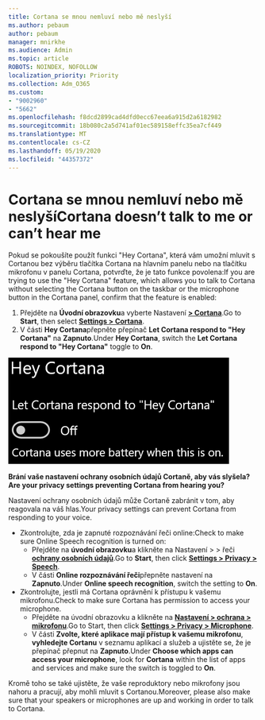 ```yaml
---
title: Cortana se mnou nemluví nebo mě neslyší
ms.author: pebaum
author: pebaum
manager: mnirkhe
ms.audience: Admin
ms.topic: article
ROBOTS: NOINDEX, NOFOLLOW
localization_priority: Priority
ms.collection: Adm_O365
ms.custom:
- "9002960"
- "5662"
ms.openlocfilehash: f8dcd2899cad4dfd0ecc67eea6a915d2a6182982
ms.sourcegitcommit: 18b080c2a5d741af01ec589158effc35ea7cf449
ms.translationtype: MT
ms.contentlocale: cs-CZ
ms.lasthandoff: 05/19/2020
ms.locfileid: "44357372"
---
```

# <a name="cortana-doesnt-talk-to-me-or-cant-hear-me"></a><span data-ttu-id="2fea0-102">Cortana se mnou nemluví nebo mě neslyší</span><span class="sxs-lookup"><span data-stu-id="2fea0-102">Cortana doesn’t talk to me or can’t hear me</span></span>

<span data-ttu-id="2fea0-103">Pokud se pokoušíte použít funkci "Hey Cortana", která vám umožní mluvit s Cortanou bez výběru tlačítka Cortana na hlavním panelu nebo na tlačítku mikrofonu v panelu Cortana, potvrďte, že je tato funkce povolena:</span><span class="sxs-lookup"><span data-stu-id="2fea0-103">If you are trying to use the "Hey Cortana" feature, which allows you to talk to Cortana without selecting the Cortana button on the taskbar or the microphone button in the Cortana panel, confirm that the feature is enabled:</span></span>

1. <span data-ttu-id="2fea0-104">Přejděte na **Úvodní obrazovku**a vyberte Nastavení **[> Cortana](ms-settings:cortana?activationSource=GetHelp)**.</span><span class="sxs-lookup"><span data-stu-id="2fea0-104">Go to **Start**, then select **[Settings > Cortana](ms-settings:cortana?activationSource=GetHelp)**.</span></span>
2. <span data-ttu-id="2fea0-105">V části **Hey Cortana**přepněte přepínač **Let Cortana respond to "Hey Cortana"** na **Zapnuto**.</span><span class="sxs-lookup"><span data-stu-id="2fea0-105">Under **Hey Cortana**, switch the **Let Cortana respond to "Hey Cortana"** toggle to **On**.</span></span>

![Ahoj Cortana](media/hey-cortana.png)

<span data-ttu-id="2fea0-107">**Brání vaše nastavení ochrany osobních údajů Cortaně, aby vás slyšela?**</span><span class="sxs-lookup"><span data-stu-id="2fea0-107">**Are your privacy settings preventing Cortana from hearing you?**</span></span>

<span data-ttu-id="2fea0-108">Nastavení ochrany osobních údajů může Cortaně zabránit v tom, aby reagovala na váš hlas.</span><span class="sxs-lookup"><span data-stu-id="2fea0-108">Your privacy settings can prevent Cortana from responding to your voice.</span></span>
- <span data-ttu-id="2fea0-109">Zkontrolujte, zda je zapnuté rozpoznávání řeči online:</span><span class="sxs-lookup"><span data-stu-id="2fea0-109">Check to make sure Online Speech recognition is turned on:</span></span>
    - <span data-ttu-id="2fea0-110">Přejděte na **úvodní obrazovku**a klikněte na Nastavení > > řeči **[ochrany osobních údajů](ms-settings:privacy-speech?activationSource=GetHelp)**.</span><span class="sxs-lookup"><span data-stu-id="2fea0-110">Go to **Start**, then click **[Settings > Privacy > Speech](ms-settings:privacy-speech?activationSource=GetHelp)**.</span></span>
    - <span data-ttu-id="2fea0-111">V části **Online rozpoznávání řeči**přepněte nastavení na **Zapnuto**.</span><span class="sxs-lookup"><span data-stu-id="2fea0-111">Under **Online speech recognition**, switch the setting to **On**.</span></span>
- <span data-ttu-id="2fea0-112">Zkontrolujte, jestli má Cortana oprávnění k přístupu k vašemu mikrofonu.</span><span class="sxs-lookup"><span data-stu-id="2fea0-112">Check to make sure Cortana has permission to access your microphone.</span></span> 
    - <span data-ttu-id="2fea0-113">Přejděte na úvodní obrazovku a klikněte na **[Nastavení > ochrana > mikrofonu](ms-settings:privacy-microphone?activationSource=GetHelp)**.</span><span class="sxs-lookup"><span data-stu-id="2fea0-113">Go to Start, then click **[Settings > Privacy > Microphone](ms-settings:privacy-microphone?activationSource=GetHelp)**.</span></span>
    - <span data-ttu-id="2fea0-114">V části **Zvolte, které aplikace mají přístup k vašemu mikrofonu**, **vyhledejte Cortanu** v seznamu aplikací a služeb a ujistěte se, že je přepínač přepnut na **Zapnuto**.</span><span class="sxs-lookup"><span data-stu-id="2fea0-114">Under **Choose which apps can access your microphone**, look for **Cortana** within the list of apps and services and make sure the switch is toggled to **On**.</span></span>

<span data-ttu-id="2fea0-115">Kromě toho se také ujistěte, že vaše reproduktory nebo mikrofony jsou nahoru a pracují, aby mohli mluvit s Cortanou.</span><span class="sxs-lookup"><span data-stu-id="2fea0-115">Moreover, please also make sure that your speakers or microphones are up and working in order to talk to Cortana.</span></span>
